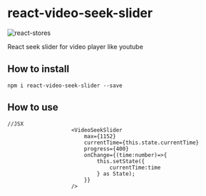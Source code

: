 # react-video-seek-slider

![react-stores](https://github.com/egorovsa/react-video-seek-slider/blob/master/lib/example.png?raw=true)

React seek slider for video player like youtube

## How to install
```
npm i react-video-seek-slider --save
```

## How to use

```
//JSX
                    <VideoSeekSlider
                        max={1152}
                        currentTime={this.state.currentTime}
                        progress={400}
                        onChange={(time:number)=>{
                            this.setState({
                                currentTime:time
                            } as State);
                        }}
                    />
```                   